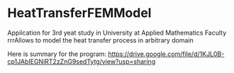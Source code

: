 # HeatTransferFEMModel
Appilcation for 3rd yeat study in University at Applied Mathematics Faculty<br>rrrAllows to model the heat transfer process in arbitrary domain

Here is summary for the program:
https://drive.google.com/file/d/1KJL0B-cp1JAbIEGNiRT2zZnG9sedTytg/view?usp=sharing
